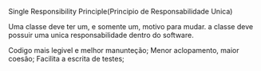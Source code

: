 Single Responsibility Principle(Principio de Responsabilidade Unica)

Uma classe deve ter um, e somente um, motivo para mudar.
a classe deve possuir uma unica responsabilidade dentro do software.

Codigo mais legivel e melhor manunteção;
Menor aclopamento, maior coesão;
Facilita a escrita de testes;
